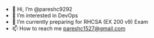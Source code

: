 - 👋 Hi, I’m @pareshc9292
- 👀 I’m interested in DevOps 
- 🌱 I’m currently preparing for RHCSA (EX 200 v9) Exam
- 📫 How to reach me pareshc1527@gmail.com

<!---
pareshc9292/pareshc9292 is a ✨ special ✨ repository because its `README.md` (this file) appears on your GitHub profile.
You can click the Preview link to take a look at your changes.
--->
